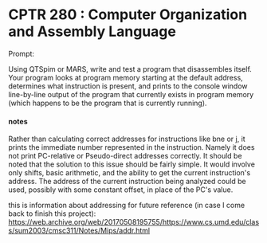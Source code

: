 # CPTR 280 : Computer Organization and Assembly Language

Prompt:

Using QTSpim or MARS, write and test a program that disassembles itself. Your program looks at program memory starting at the default address, determines what instruction is present, and prints to the console window line-by-line output of the program that currently exists in program memory (which happens to be the program that is currently running).

#### notes
 
Rather than calculating correct addresses for instructions like bne or j, it prints the immediate number represented in the instruction. Namely it does not print PC-relative or Pseudo-direct addresses correctly.
It should be noted that the solution to this issue should be fairly simple. It would involve only shifts, basic arithmetic, and the ability to get the current instruction's address. The address of the current instruction being analyzed could be used, possibly with some constant offset, in place of the PC's value.

this is information about addressing  for future reference (in case I come back to finish this project): https://web.archive.org/web/20170508195755/https://www.cs.umd.edu/class/sum2003/cmsc311/Notes/Mips/addr.html
